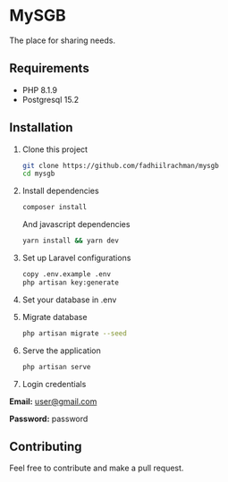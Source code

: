 # MySGB
The place for sharing needs.

## Requirements

- PHP 8.1.9
- Postgresql 15.2

## Installation
1. Clone this project
    ```bash
    git clone https://github.com/fadhiilrachman/mysgb
    cd mysgb
    ```
2. Install dependencies
    ```bash
    composer install
    ```
    And javascript dependencies
    ```bash
    yarn install && yarn dev
    ```

3. Set up Laravel configurations
    ```bash
    copy .env.example .env
    php artisan key:generate
    ```

4. Set your database in .env

5. Migrate database
    ```bash
    php artisan migrate --seed
    ```

6. Serve the application
    ```bash
    php artisan serve
    ```

7. Login credentials

**Email:** user@gmail.com

**Password:** password
## Contributing
Feel free to contribute and make a pull request.
